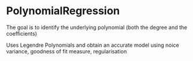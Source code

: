 # PolynomialRegression
The goal is to identify the underlying polynomial (both the degree and the coefficients)

Uses Legendre Polynomials and obtain an accurate model using noice variance, goodness of fit measure, regularisation
